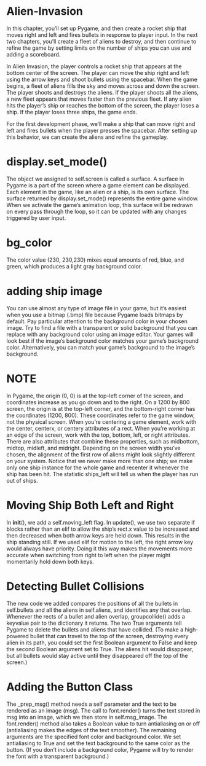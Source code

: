 # Alien-Invasion

In this chapter, you’ll set up Pygame, and then create a rocket ship that moves right and left and fires bullets in response to player input. In the next two chapters, you’ll create a fleet of aliens to destroy, and then continue to refine the game by setting limits on the number of ships you can use and adding a scoreboard.

In Alien Invasion, the player controls a rocket ship that appears at the bottom center of the screen. The player can move the ship right and left using the arrow keys and shoot bullets using the spacebar. When the game begins, a fleet of aliens fills the sky and moves across and down the screen. The player shoots and destroys the aliens. If the player shoots all the aliens, a new fleet appears that moves faster than the previous fleet. If any alien hits the player’s ship or reaches the bottom of the screen, the player loses a ship. If the player loses three ships, the game ends.

For the first development phase, we’ll make a ship that can move right and left and fires bullets when the player presses the spacebar. After setting up this behavior, we can create the aliens and refine the gameplay.

# display.set_mode()

The object we assigned to self.screen is called a surface. A surface in Pygame is a part of the screen where a game element can be displayed. Each element in the game, like an alien or a ship, is its own surface. The surface returned by display.set_mode() represents the entire game window. When we activate the game’s animation loop, this surface will be redrawn on every pass through the loop, so it can be updated with any changes triggered by user input.

# bg_color

The color value (230, 230,230) mixes equal amounts of red, blue, and green, which produces a light gray background color.

# adding ship image

You can use almost any type of image file in your game, but it’s easiest when you use a bitmap (.bmp) file because Pygame loads bitmaps by default. Pay particular attention to the background color in your chosen image. Try to find a file with a transparent or solid background that you can replace with any background color using an image editor. Your games will look best if the image’s background color matches your game’s background color. Alternatively, you can match your game’s background to the image’s background.

# NOTE

In Pygame, the origin (0, 0) is at the top-left corner of the screen, and coordinates increase as you go down and to the right. On a 1200 by 800 screen, the origin is at the top-left corner, and the bottom-right corner has the coordinates (1200, 800). These coordinates refer to the game window, not the physical screen. When you’re centering a game element, work with the center, centerx, or centery attributes of a rect. When you’re working at an edge of the screen, work with the top, bottom, left, or right attributes. There are also attributes that combine these properties, such as midbottom, midtop, midleft, and midright.
Depending on the screen width you’ve chosen, the alignment of the first row of aliens might look slightly different on your system.
Notice that we never make more than one ship; we make only one ship instance for the whole game and recenter it whenever the ship has been hit. The statistic ships_left will tell us when the player has run out of ships.

# Moving Ship Both Left and Right

In __init__(), we add a self.moving_left flag. In update(), we use two separate if blocks rather than an elif to allow the ship’s rect.x value to be increased and then decreased when both arrow keys are held down. This results in the ship standing still. If we used elif for motion to the left, the right arrow key would always have priority. Doing it this way makes the movements more accurate when switching from right to left when the player might momentarily hold down both keys.

# Detecting Bullet Collisions

The new code we added compares the positions of all the bullets in self.bullets and all the aliens in self.aliens, and identifies any that overlap. Whenever the rects of a bullet and alien overlap, groupcollide() adds a keyvalue pair to the dictionary it returns. The two True arguments tell Pygame to delete the bullets and aliens that have collided. (To make a high-powered bullet that can travel to the top of the screen, destroying every alien in its path, you could set the first Boolean argument to False and keep the second Boolean argument set to True. The aliens hit would disappear, but all bullets would stay active until they disappeared off the top of the screen.)

# Adding the Button Class

The _prep_msg() method needs a self parameter and the text to be rendered as an image (msg). The call to font.render() turns the text stored in
msg into an image, which we then store in self.msg_image. The font.render() method also takes a Boolean value to turn antialiasing on or off (antialiasing makes the edges of the text smoother). The remaining arguments are the specified font color and background color. We set antialiasing to True and set the text background to the same color as the button. (If you don’t include a background color, Pygame will try to render the font with a transparent background.)